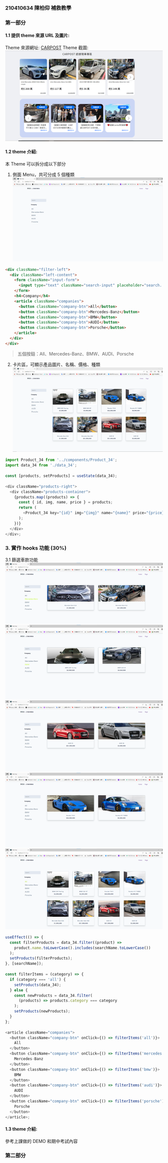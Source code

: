 ### 210410634 陳柏仰 補救教學

### 第一部分

#### 1.1 提供 theme 來源 URL 及圖片:

Theme 來源網址: [CARPOST](https://www.carpost.tw/)
Theme 截圖: ![Theme](carpost.png)

#### 1.2 theme 介紹:

本 Theme 可以拆分成以下部分

1. 側面 Menu，共可分成 5 個種類
   ![navbar](img/navbar.png)

```html
<div className="filter-left">
  <div className="left-content">
    <form className="input-form">
      <input type="text" className="search-input" placeholder="search..." />
    </form>
    <h4>Company</h4>
    <article className="companies">
      <button className="company-btn">All</button>
      <button className="company-btn">Mercedes-Banz</button>
      <button className="company-btn">BMW</button>
      <button className="company-btn">AUDI</button>
      <button className="company-btn">Porsche</button>
    </article>
  </div>
</div>
```

> 五個按鈕：All、Mercedes-Banz、BMW、AUDI、Porsche

2. 卡片區，可顯示產品圖片、名稱、價格、種類
   ![card](img/product_item.png)

```js
import Product_34 from '../components/Product_34';
import data_34 from './data_34';

const [products, setProducts] = useState(data_34);

<div className="products-right">
  <div className="products-container">
    {products.map((products) => {
      const { id, img, name, price } = products;
      return (
        <Product_34 key="{id}" img="{img}" name="{name}" price="{price}" />
      );
    })}
  </div>
</div>;
```

### 3. 實作 hooks 功能 (30%)

3.1 篩選車款功能
   ![button-mercedes](img/button-mercedes.png)
   ![button-bmw](img/button-bmw.png)
   ![button-audi](img/button-audi.png)
   ![button-porsche](img/button-porsche.png)
   ![button-all](img/button-all.png)

```js
useEffect(() => {
  const filterProducts = data_34.filter((product) =>
    product.name.toLowerCase().includes(searchName.toLowerCase())
  );
  setProducts(filterProducts);
}, [searchName]);

const filterItems = (category) => {
  if (category === 'all') {
    setProducts(data_34);
  } else {
    const newProducts = data_34.filter(
      (products) => products.category === category
    );
    setProducts(newProducts);
  }
};

<article className="companies">
  <button className="company-btn" onClick={() => filterItems('all')}>
    All
  </button>
  <button className="company-btn" onClick={() => filterItems('mercedes')}>
    Mercedes-Banz
  </button>
  <button className="company-btn" onClick={() => filterItems('bmw')}>
    BMW
  </button>
  <button className="company-btn" onClick={() => filterItems('audi')}>
    AUDI
  </button>
  <button className="company-btn" onClick={() => filterItems('porsche')}>
    Porsche
  </button>
</article>;
```

#### 1.3 theme 介紹:

參考上課做的 DEMO 和期中考試內容

### 第二部分

